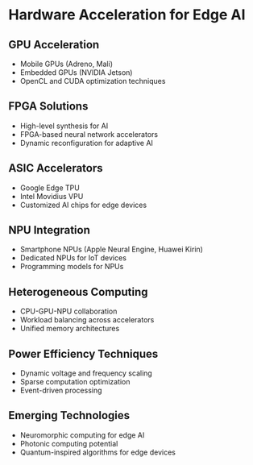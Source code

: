 # Hardware Acceleration for Edge AI

## GPU Acceleration
- Mobile GPUs (Adreno, Mali)
- Embedded GPUs (NVIDIA Jetson)
- OpenCL and CUDA optimization techniques

## FPGA Solutions
- High-level synthesis for AI
- FPGA-based neural network accelerators
- Dynamic reconfiguration for adaptive AI

## ASIC Accelerators
- Google Edge TPU
- Intel Movidius VPU
- Customized AI chips for edge devices

## NPU Integration
- Smartphone NPUs (Apple Neural Engine, Huawei Kirin)
- Dedicated NPUs for IoT devices
- Programming models for NPUs

## Heterogeneous Computing
- CPU-GPU-NPU collaboration
- Workload balancing across accelerators
- Unified memory architectures

## Power Efficiency Techniques
- Dynamic voltage and frequency scaling
- Sparse computation optimization
- Event-driven processing

## Emerging Technologies
- Neuromorphic computing for edge AI
- Photonic computing potential
- Quantum-inspired algorithms for edge devices

